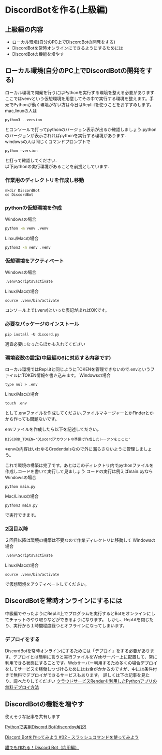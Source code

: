 # DiscordBotを作る(上級編)
## 上級編の内容
* ローカル環境(自分のPC上でDiscordBotの開発をする)
* DiscordBotを常時オンラインにできるようにするためには
* DiscordBotの機能を増やす

## ローカル環境(自分のPC上でDiscordBotの開発をする)

ローカル環境で開発を行うにはPythonを実行する環境を整える必要があります.ここではvenvという仮想環境を用意してその中で実行する環境を整えます。手元でPythonが動く環境がない方は今日はRepl.itを使うことをおすすめします。<br>
mac,linuxの人は
```
python3 --version
```
とコンソールで打ってpythonのバージョン表示が出るか確認しましょう.pythonのバージョンが表示されればpythonを実行する環境があります.<br>
windowsの人は同じくコマンドプロンプトで
```
python –version
```
と打って確認してください.<br>
以下pythonの実行環境があることを前提としています.

### 作業用のディレクトリを作成し移動

```
mkdir DiscordBot
cd DiscordBot
```

### pythonの仮想環境を作成

Windowsの場合
```bash
python -m venv .venv
```

Linxu/Macの場合
```bash
python3 -m venv .venv
```

### 仮想環境をアクティベート

Windowsの場合
```bash
.venv\Scripts\activate
```
Linux/Macの場合
```
source .venv/bin/activate
```
コンソール上で(.venv)といった表記が出ればOKです。

### 必要なパッケージのインストール
```
pip install -U discord.py
```
適宜必要になったらほかも入れてください

### 環境変数の設定(中級編の6に対応する内容です)
ローカル環境ではRepl.itと同じようにTOKENを管理できないので.envというファイルにTOKEN情報を書き込みます。
Windowsの場合
```
type nul > .env
```
Linux/Macの場合
```
touch .env
```
として.envファイルを作成してください.ファイルマネージャーとかFinderとかから作っても問題ないです。　

envファイルを作成したら以下を記述してださい。

```env!=
DISCORD_TOKEN='Discordアカウントの準備で作成したトークンをここに'
```

※envの内容はいわゆるCredentialsなので外に漏らさないように管理しましょう。

これで環境の構築は完了です。あとはこのディレクトリ内でpythonファイルを作成しコードを書いて実行して見ましょう
コードの実行は例えばmain.pyなら
Windowsの場合
```
python main.py
```
Mac/Linuxの場合
```
python3 main.py
```
で実行できます。

### 2回目以降
２回目以降は環境の構築は不要なので作業ディレクトリに移動して
Windowsの場合
```bash
.venv\Scripts\activate
```
Linux/Macの場合
```
source .venv/bin/activate
```
で仮想環境をアクティベートしてください。

## DiscordBotを常時オンラインにするには
中級編でやったようにRepl.it上でプログラムを実行するとBotをオンラインにしてチャットのやり取りなどができるようになります。
しかし、Repl.itを閉じたり、実行から１時間程度経つとオフラインになってしまいます。
### デプロイをする
DiscordBotを常時オンラインにするためには「デプロイ」をする必要があります。デプロイとは簡単に言うと実行ファイルをWebサーバー上に配置して、常に利用できる状態にすることです。Webサーバー利用するため多くの場合デプロイをしてサービスを稼働しつづけるためにはお金がかかるのですが、中には条件付きで無料でデプロイができるサービスもあります。
詳しくは下の記事を見たり、調べたりしてください
[クラウドサービスRenderを利用したPythonアプリの無料デプロイ方法](https://qiita.com/kakiuchis/items/0225664568ece7b7b08b)

## DiscordBotの機能を増やす
使えそうな記事を共有します

[Pythonで実用Discord Bot(discordpy解説)](https://qiita.com/1ntegrale9/items/9d570ef8175cf178468f)

[Discord Botを作ってみよう #02 - スラッシュコマンドを使ってみよう](https://qiita.com/ukwhatn/items/48953e30ed67dee6fe38)

[誰でも作れる！Discord Bot（応用編）](https://note.com/exteoi/n/n87bd4fa02c95)